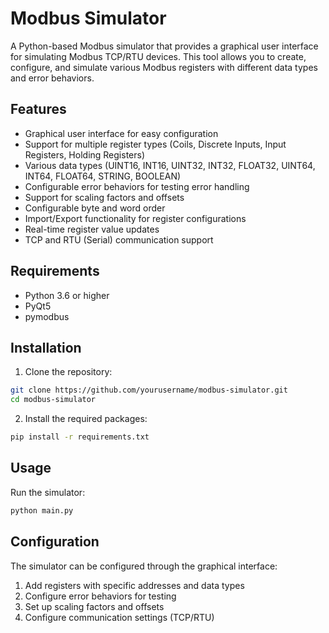 # Modbus Simulator

A Python-based Modbus simulator that provides a graphical user interface for simulating Modbus TCP/RTU devices. This tool allows you to create, configure, and simulate various Modbus registers with different data types and error behaviors.

## Features

- Graphical user interface for easy configuration
- Support for multiple register types (Coils, Discrete Inputs, Input Registers, Holding Registers)
- Various data types (UINT16, INT16, UINT32, INT32, FLOAT32, UINT64, INT64, FLOAT64, STRING, BOOLEAN)
- Configurable error behaviors for testing error handling
- Support for scaling factors and offsets
- Configurable byte and word order
- Import/Export functionality for register configurations
- Real-time register value updates
- TCP and RTU (Serial) communication support

## Requirements

- Python 3.6 or higher
- PyQt5
- pymodbus

## Installation

1. Clone the repository:
```bash
git clone https://github.com/yourusername/modbus-simulator.git
cd modbus-simulator
```

2. Install the required packages:
```bash
pip install -r requirements.txt
```

## Usage

Run the simulator:
```bash
python main.py
```

## Configuration

The simulator can be configured through the graphical interface:
1. Add registers with specific addresses and data types
2. Configure error behaviors for testing
3. Set up scaling factors and offsets
4. Configure communication settings (TCP/RTU)
